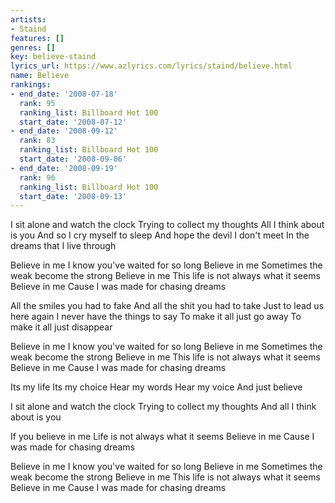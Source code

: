 ```yaml
---
artists:
- Staind
features: []
genres: []
key: believe-staind
lyrics_url: https://www.azlyrics.com/lyrics/staind/believe.html
name: Believe
rankings:
- end_date: '2008-07-18'
  rank: 95
  ranking_list: Billboard Hot 100
  start_date: '2008-07-12'
- end_date: '2008-09-12'
  rank: 83
  ranking_list: Billboard Hot 100
  start_date: '2008-09-06'
- end_date: '2008-09-19'
  rank: 96
  ranking_list: Billboard Hot 100
  start_date: '2008-09-13'
---
```


I sit alone and watch the clock
Trying to collect my thoughts
All I think about is you
And so I cry myself to sleep
And hope the devil I don't meet
In the dreams that I live through

Believe in me
I know you've waited for so long
Believe in me
Sometimes the weak become the strong
Believe in me
This life is not always what it seems
Believe in me
Cause I was made for chasing dreams

All the smiles you had to fake
And all the shit you had to take
Just to lead us here again
I never have the things to say
To make it all just go away
To make it all just disappear

Believe in me
I know you've waited for so long
Believe in me
Sometimes the weak become the strong
Believe in me
This life is not always what it seems
Believe in me
Cause I was made for chasing dreams

Its my life
Its my choice
Hear my words
Hear my voice
And just believe

I sit alone and watch the clock
Trying to collect my thoughts
And all I think about is you

If you believe in me
Life is not always what it seems
Believe in me
Cause I was made for chasing dreams

Believe in me
I know you've waited for so long
Believe in me
Sometimes the weak become the strong
Believe in me
This life is not always what it seems
Believe in me
Cause I was made for chasing dreams



